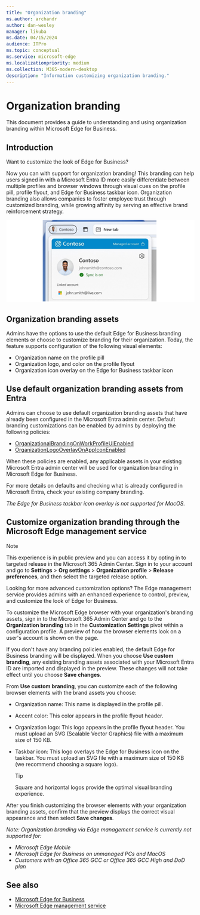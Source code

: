 ```yaml
---
title: "Organization branding"
ms.author: archandr
author: dan-wesley
manager: likuba
ms.date: 04/15/2024
audience: ITPro
ms.topic: conceptual
ms.service: microsoft-edge
ms.localizationpriority: medium
ms.collection: M365-modern-desktop
description: "Information customizing organization branding."
---
```


# Organization branding

This document provides a guide to understanding and using organization branding within Microsoft Edge for Business.

## Introduction

Want to customize the look of Edge for Business?

Now you can with support for organization branding! This branding can help users signed in with a Microsoft Entra ID more easily differentiate between multiple profiles and browser windows through visual cues on the profile pill, profile flyout, and Edge for Business taskbar icon. Organization branding  also allows companies to foster employee trust through customized branding, while growing affinity by serving an effective brand reinforcement strategy.

![Company branding for Contoso](media/microsoft-edge-organization-branding/efb-company-branding-new.png)

## Organization branding assets

Admins have the options to use the default Edge for Business branding elements or choose to customize branding for their organization.
Today, the feature supports configuration of the following visual elements:

- Organization name on the profile pill
- Organization logo, and color on the profile flyout
- Organization icon overlay on the Edge for Business taskbar icon

## Use default organization branding assets from Entra

Admins can choose to use default organization branding assets that have already been configured in the Microsoft Entra admin center. Default branding customizations can be enabled by admins by deploying the following policies:
- [OrganizationalBrandingOnWorkProfileUIEnabled](/deployedge/microsoft-edge-policies#organizationalbrandingonworkprofileuienabled)
- [OrganizationLogoOverlayOnAppIconEnabled](/deployedge/microsoft-edge-policies#organizationlogooverlayonappiconenabled)

When these policies are enabled, any applicable assets in your existing Microsoft Entra admin center will be used for organization branding in Microsoft Edge for Business.

For more details on defaults and checking what is already configured in Microsoft Entra, check your existing company branding.

*The Edge for Business taskbar icon overlay is not supported for MacOS.*

## Customize organization branding through the Microsoft Edge management service

> [!NOTE]
> This experience is in public preview and you can access it by opting in to targeted release in the Microsoft 365 Admin Center. Sign in to your account and go to **Settings** > **Org settings** > **Organization profile** > **Release preferences**, and then select the targeted release option.

Looking for more advanced customization options? The Edge management service provides admins with an enhanced experience to control, preview, and customize the look of Edge for Business.

To customize the Microsoft Edge browser with your organization's branding assets, sign in to the Microsoft 365 Admin Center and go to the **Organization branding** tab in the **Customization Settings** pivot within a configuration profile. A preview of how the browser elements look on a user's account is shown on the page.

If you don't have any branding policies enabled, the default Edge for Business branding will be displayed. When you choose **Use custom branding**, any existing branding assets associated with your Microsoft Entra ID are imported and displayed in the preview. These changes will not take effect until you choose **Save changes**.

From **Use custom branding**, you can customize each of the following browser elements with the brand assets you choose:

- Organization name: This name is displayed in the profile pill.
- Accent color: This color appears in the profile flyout header.
- Organization logo: This logo appears in the profile flyout header. You must upload an SVG (Scalable Vector Graphics) file with a maximum size of 150 KB.
- Taskbar icon: This logo overlays the Edge for Business icon on the taskbar. You must upload an SVG file with a maximum size of 150 KB (we recommend choosing a square logo).

  > [!TIP]
  > Square and horizontal logos provide the optimal visual branding experience.

After you finish customizing the browser elements with your organization branding assets, confirm that the preview displays the correct visual appearance and then select **Save changes**.

*Note: Organization branding via Edge management service is currently not supported for:*

- *Microsoft Edge Mobile*
- *Microsoft Edge for Business on unmanaged PCs and MacOS*
- *Customers with an Office 365 GCC or Office 365 GCC High and DoD plan*

## See also

- [Microsoft Edge for Business](/deployedge/microsoft-edge-for-business)
- [Microsoft Edge management service](/deployedge/microsoft-edge-management-service)

